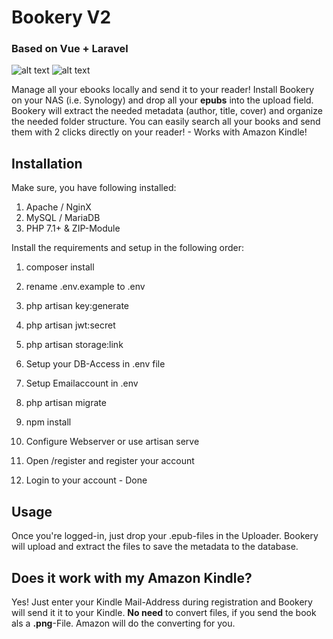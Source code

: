 # Bookery V2 
### Based on Vue + Laravel


![alt text](https://user-images.githubusercontent.com/12330252/72664720-f8362180-3a3b-11ea-8fd8-31f9bcd12b1b.png)
![alt text](https://user-images.githubusercontent.com/12330252/72664721-f8ceb800-3a3b-11ea-922f-2aa2765d914c.png)

Manage all your ebooks locally and send it to your reader!
Install Bookery on your NAS (i.e. Synology) and drop all your **epubs** into the upload field. 
Bookery will extract the needed metadata (author, title, cover) and organize the needed folder structure. 
You can easily search all your books and send them with 2 clicks directly on your reader! - Works with Amazon Kindle!


## Installation

Make sure, you have following installed:

 1. Apache / NginX
 2. MySQL / MariaDB
 3. PHP 7.1+ & ZIP-Module

Install the requirements and setup in the following order: 

 1. composer install
 2. rename .env.example to .env
 3. php artisan key:generate
 4. php artisan jwt:secret
 5. php artisan storage:link
 6. Setup your DB-Access in .env file
 7. Setup Emailaccount in .env
 8. php artisan migrate
 9. npm install 
 10. Configure Webserver or use artisan serve
 11. Open <YourDomain>/register and register your account
 
 12. Login to your account - Done

 

## Usage

Once you're logged-in, just drop your .epub-files in the Uploader. Bookery will upload and extract the files to save the metadata to the database.

## Does it work with my Amazon Kindle?

Yes! Just enter your Kindle Mail-Address during registration and Bookery will send it it to your Kindle. 
**No need** to convert files, if you send the book als a **.png**-File. Amazon will do the converting for you.